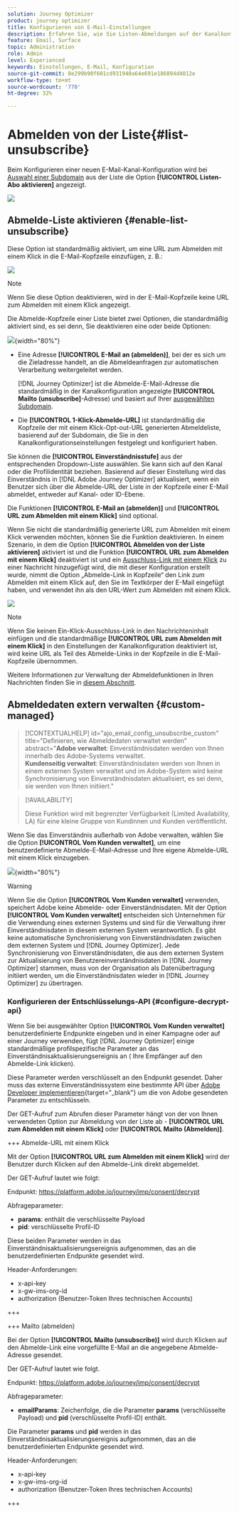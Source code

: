 ```yaml
---
solution: Journey Optimizer
product: journey optimizer
title: Konfigurieren von E-Mail-Einstellungen
description: Erfahren Sie, wie Sie Listen-Abmeldungen auf der Kanalkonfigurationsebene konfigurieren
feature: Email, Surface
topic: Administration
role: Admin
level: Experienced
keywords: Einstellungen, E-Mail, Konfiguration
source-git-commit: 8e299b90f601cd931940a64e691e186894d4012e
workflow-type: tm+mt
source-wordcount: '770'
ht-degree: 32%

---
```


# Abmelden von der Liste{#list-unsubscribe}

<!--Do not modify - Legal Review Done -->

Beim Konfigurieren einer neuen E-Mail-Kanal-Konfiguration wird bei [Auswahl einer Subdomain](email-settings.md#subdomains-and-ip-pools) aus der Liste die Option **[!UICONTROL Listen-Abo aktivieren]** angezeigt.

![](assets/preset-list-unsubscribe.png)

## Abmelde-Liste aktivieren {#enable-list-unsubscribe}

Diese Option ist standardmäßig aktiviert, um eine URL zum Abmelden mit einem Klick in die E-Mail-Kopfzeile einzufügen, z. B.:

![](assets/preset-list-unsubscribe-header.png)

>[!NOTE]
>
>Wenn Sie diese Option deaktivieren, wird in der E-Mail-Kopfzeile keine URL zum Abmelden mit einem Klick angezeigt.

Die Abmelde-Kopfzeile einer Liste bietet zwei Optionen, die standardmäßig aktiviert sind, es sei denn, Sie deaktivieren eine oder beide Optionen:

![](assets/surface-list-unsubscribe.png){width="80%"}

* Eine Adresse **[!UICONTROL E-Mail an (abmelden)]**, bei der es sich um die Zieladresse handelt, an die Abmeldeanfragen zur automatischen Verarbeitung weitergeleitet werden.

  [!DNL Journey Optimizer] ist die Abmelde-E-Mail-Adresse die standardmäßig in der Kanalkonfiguration angezeigte **[!UICONTROL Mailto (unsubscribe]**-Adresse) und basiert auf Ihrer [ausgewählten Subdomain](#subdomains-and-ip-pools). <!--With this method, clicking the Unsubscribe link sends a pre-filled email to the unsubscribe address specified in the email header.-->

* Die **[!UICONTROL 1-Klick-Abmelde-URL]** ist standardmäßig die Kopfzeile der mit einem Klick-Opt-out-URL generierten Abmeldeliste, basierend auf der Subdomain, die Sie in den Kanalkonfigurationseinstellungen festgelegt und konfiguriert haben. <!--With this method, clicking the Unsubscribe link directly unsubscribes the user, requiring only a single action to unsubscribe.-->

Sie können die **[!UICONTROL Einverständnisstufe]** aus der entsprechenden Dropdown-Liste auswählen. Sie kann sich auf den Kanal oder die Profilidentität beziehen. Basierend auf dieser Einstellung wird das Einverständnis in [!DNL Adobe Journey Optimizer] aktualisiert, wenn ein Benutzer sich über die Abmelde-URL der Liste in der Kopfzeile einer E-Mail abmeldet, entweder auf Kanal- oder ID-Ebene.

Die Funktionen **[!UICONTROL E-Mail an (abmelden)]** und **[!UICONTROL URL zum Abmelden mit einem Klick]** sind optional. 

Wenn Sie nicht die standardmäßig generierte URL zum Abmelden mit einem Klick verwenden möchten, können Sie die Funktion deaktivieren. In einem Szenario, in dem die Option **[!UICONTROL Abmelden von der Liste aktivieren]** aktiviert ist und die Funktion **[!UICONTROL URL zum Abmelden mit einem Klick]** deaktiviert ist und ein [Ausschluss-Link mit einem Klick](../email/email-opt-out.md#one-click-opt-out) zu einer Nachricht hinzugefügt wird, die mit dieser Konfiguration erstellt wurde, nimmt die Option „Abmelde-Link in Kopfzeile“ den Link zum Abmelden mit einem Klick auf, den Sie im Textkörper der E-Mail eingefügt haben, und verwendet ihn als den URL-Wert zum Abmelden mit einem Klick.

![](assets/preset-list-unsubscribe-opt-out-url.png)

>[!NOTE]
>
>Wenn Sie keinen Ein-Klick-Ausschluss-Link in den Nachrichteninhalt einfügen und die standardmäßige **[!UICONTROL URL zum Abmelden mit einem Klick]** in den Einstellungen der Kanalkonfiguration deaktiviert ist, wird keine URL als Teil des Abmelde-Links in der Kopfzeile in die E-Mail-Kopfzeile übernommen.

Weitere Informationen zur Verwaltung der Abmeldefunktionen in Ihren Nachrichten finden Sie in [diesem Abschnitt](../email/email-opt-out.md#unsubscribe-header).

## Abmeldedaten extern verwalten {#custom-managed}

>[!CONTEXTUALHELP]
>id="ajo_email_config_unsubscribe_custom"
>title="Definieren, wie Abmeldedaten verwaltet werden"
>abstract="**Adobe verwaltet**: Einverständnisdaten werden von Ihnen innerhalb des Adobe-Systems verwaltet.<br>**Kundenseitig verwaltet**: Einverständnisdaten werden von Ihnen in einem externen System verwaltet und im Adobe-System wird keine Synchronisierung von Einverständnisdaten aktualisiert, es sei denn, sie werden von Ihnen initiiert."

>[!AVAILABILITY]
>
>Diese Funktion wird mit begrenzter Verfügbarkeit (Limited Availability, LA) für eine kleine Gruppe von Kundinnen und Kunden veröffentlicht.

Wenn Sie das Einverständnis außerhalb von Adobe verwalten, wählen Sie die Option **[!UICONTROL Vom Kunden verwaltet]**, um eine benutzerdefinierte Abmelde-E-Mail-Adresse und Ihre eigene Abmelde-URL mit einem Klick einzugeben.

![](assets/surface-list-unsubscribe-custom.png){width="80%"}

>[!WARNING]
>
>Wenn Sie die Option **[!UICONTROL Vom Kunden verwaltet]** verwenden, speichert Adobe keine Abmelde- oder Einverständnisdaten. Mit der Option **[!UICONTROL Vom Kunden verwaltet]** entscheiden sich Unternehmen für die Verwendung eines externen Systems und sind für die Verwaltung ihrer Einverständnisdaten in diesem externen System verantwortlich. Es gibt keine automatische Synchronisierung von Einverständnisdaten zwischen dem externen System und [!DNL Journey Optimizer]. Jede Synchronisierung von Einverständnisdaten, die aus dem externen System zur Aktualisierung von Benutzereinverständnisdaten in [!DNL Journey Optimizer] stammen, muss von der Organisation als Datenübertragung initiiert werden, um die Einverständnisdaten wieder in [!DNL Journey Optimizer] zu übertragen.

### Konfigurieren der Entschlüsselungs-API {#configure-decrypt-api}

Wenn Sie bei ausgewählter Option **[!UICONTROL Vom Kunden verwaltet]** benutzerdefinierte Endpunkte eingeben und in einer Kampagne oder auf einer Journey verwenden, fügt [!DNL Journey Optimizer] einige standardmäßige profilspezifische Parameter an das Einverständnisaktualisierungsereignis an (<!--sent to the custom endpoint --> Ihre Empfänger auf den Abmelde-Link klicken).

Diese Parameter werden verschlüsselt an den Endpunkt gesendet. Daher muss das externe Einverständnissystem eine bestimmte API über [Adobe Developer implementieren](https://developer.adobe.com){target="_blank"} um die von Adobe gesendeten Parameter zu entschlüsseln.

Der GET-Aufruf zum Abrufen dieser Parameter hängt von der von Ihnen verwendeten Option zur Abmeldung von der Liste ab - **[!UICONTROL URL zum Abmelden mit einem Klick]** oder **[!UICONTROL Mailto (Abmelden)]**.

<!--To configure the API to send back the information to [!DNL Adobe Journey Optimizer] when a recipient has unsubscribed using the List unsubscribe option with custom endpoints, follow the steps below.-->

+++ Abmelde-URL mit einem Klick

Mit der Option **[!UICONTROL URL zum Abmelden mit einem Klick]** wird der Benutzer durch Klicken auf den Abmelde-Link direkt abgemeldet.

Der GET-Aufruf lautet wie folgt:

Endpunkt: https://platform.adobe.io/journey/imp/consent/decrypt

Abfrageparameter:

* **params**: enthält die verschlüsselte Payload
* **pid**: verschlüsselte Profil-ID

Diese beiden Parameter werden in das Einverständnisaktualisierungsereignis aufgenommen, das an die benutzerdefinierten Endpunkte gesendet wird.

Header-Anforderungen:

* x-api-key
* x-gw-ims-org-id
* authorization (Benutzer-Token Ihres technischen Accounts)

+++

+++ Mailto (abmelden)

Bei der Option **[!UICONTROL Mailto (unsubscribe)]** wird durch Klicken auf den Abmelde-Link eine vorgefüllte E-Mail an die angegebene Abmelde-Adresse gesendet.

Der GET-Aufruf lautet wie folgt.

Endpunkt: https://platform.adobe.io/journey/imp/consent/decrypt

Abfrageparameter:

* **emailParams**: Zeichenfolge, die die Parameter **params** (verschlüsselte Payload) und **pid** (verschlüsselte Profil-ID) enthält.

Die Parameter **params** und **pid** werden in das Einverständnisaktualisierungsereignis aufgenommen, das an die benutzerdefinierten Endpunkte gesendet wird.

Header-Anforderungen:

* x-api-key
* x-gw-ims-org-id
* authorization (Benutzer-Token Ihres technischen Accounts)

+++
